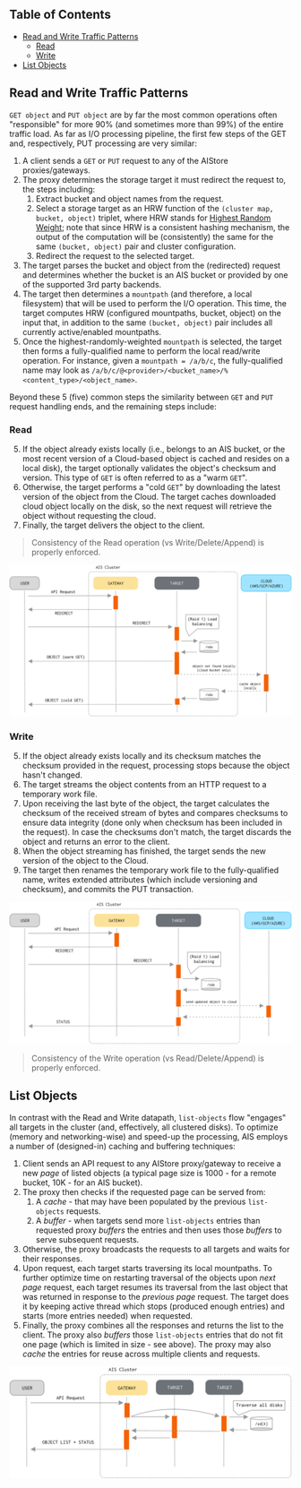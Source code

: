 ## Table of Contents

- [Read and Write Traffic Patterns](#read-and-write-traffic-patterns)
  - [Read](#read)
  - [Write](#write)
- [List Objects](#list-objects)

## Read and Write Traffic Patterns

`GET object` and `PUT object` are by far the most common operations often "responsible" for more 90% (and sometimes more than 99%) of the entire traffic load. As far as I/O processing pipeline, the first few steps of the GET and, respectively, PUT processing are very similar:

1. A client sends a `GET` or `PUT` request to any of the AIStore proxies/gateways.
2. The proxy determines the storage target it must redirect the request to, the steps including:
    1. Extract bucket and object names from the request.
    2. Select a storage target as an HRW function of the `(cluster map, bucket, object)` triplet, where HRW stands for [Highest Random Weight](https://en.wikipedia.org/wiki/Rendezvous_hashing);
       note that since HRW is a consistent hashing mechanism, the output of the computation will be (consistently) the same for the same `(bucket, object)` pair and cluster configuration.
    3. Redirect the request to the selected target.
3. The target parses the bucket and object from the (redirected) request and determines whether the bucket is an AIS bucket or provided by one of the supported 3rd party backends.
4. The target then determines a `mountpath` (and therefore, a local filesystem) that will be used to perform the I/O operation.
   This time, the target computes HRW (configured mountpaths, bucket, object) on the input that, in addition to the same `(bucket, object)` pair includes all currently active/enabled mountpaths.
5. Once the highest-randomly-weighted `mountpath` is selected, the target then forms a fully-qualified name to perform the local read/write operation.
   For instance, given a `mountpath = /a/b/c`, the fully-qualified name may look as `/a/b/c/@<provider>/<bucket_name>/%<content_type>/<object_name>`.

Beyond these 5 (five) common steps the similarity between `GET` and `PUT` request handling ends, and the remaining steps include:

### Read

5. If the object already exists locally (i.e., belongs to an AIS bucket, or the most recent version of a Cloud-based object is cached and resides on a local disk), the target optionally validates the object's checksum and version.
   This type of `GET` is often referred to as a "warm `GET`".
6. Otherwise, the target performs a "cold `GET`" by downloading the latest version of the object from the Cloud.
   The target caches downloaded cloud object locally on the disk, so the next request will retrieve the object without requesting the cloud.
7. Finally, the target delivers the object to the client.

> Consistency of the Read operation (vs Write/Delete/Append) is properly enforced.

![](/docs/images/ais-get-flow.png)

### Write

5. If the object already exists locally and its checksum matches the checksum provided in the request, processing stops because the object hasn't changed.
6. The target streams the object contents from an HTTP request to a temporary work file.
7. Upon receiving the last byte of the object, the target calculates the checksum of the received stream of bytes and compares checksums to ensure data integrity (done only when checksum has been included in the request).
   In case the checksums don't match, the target discards the object and returns an error to the client.
8. When the object streaming has finished, the target sends the new version of the object to the Cloud.
9. The target then renames the temporary work file to the fully-qualified name, writes extended attributes (which include versioning and checksum), and commits the PUT transaction.

![](/docs/images/ais-put-flow.png)

> Consistency of the Write operation (vs Read/Delete/Append) is properly enforced.

## List Objects

In contrast with the Read and Write datapath, `list-objects` flow "engages" all targets in the cluster (and, effectively, all clustered disks). To optimize (memory and networking-wise) and speed-up the processing, AIS employs a number of (designed-in) caching and buffering techniques:

1. Client sends an API request to any AIStore proxy/gateway to receive a new *page* of listed objects (a typical page size is 1000 - for a remote bucket, 10K - for an AIS bucket).
2. The proxy then checks if the requested page can be served from:
   1. A *cache* - that may have been populated by the previous `list-objects` requests.
   2. A *buffer* - when targets send more `list-objects` entries than requested proxy *buffers* the entries and then uses those *buffers* to serve subsequent requests.
3. Otherwise, the proxy broadcasts the requests to all targets and waits for their responses.
3. Upon request, each target starts traversing its local mountpaths.
   To further optimize time on restarting traversal of the objects upon *next page* request, each target resumes its traversal from the last object that was returned in response to the *previous page* request.
   The target does it by keeping active thread which stops (produced enough entries) and starts (more entries needed) when requested.
4. Finally, the proxy combines all the responses and returns the list to the client.
   The proxy also *buffers* those `list-objects` entries that do not fit one page (which is limited in size - see above).
   The proxy may also *cache* the entries for reuse across multiple clients and requests.

![](/docs/images/ais-list-flow.png)
